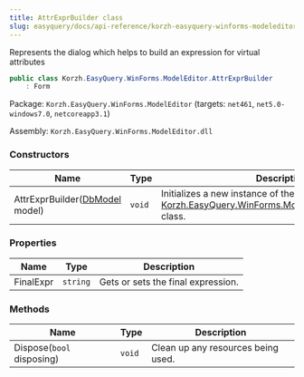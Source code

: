 ```yaml
---
title: AttrExprBuilder class
slug: easyquery/docs/api-reference/korzh-easyquery-winforms-modeleditor/korzh-easyquery-winforms-modeleditor-namespace/attrexprbuilder-class
---
```



Represents the dialog which helps to build an expression for virtual attributes
```csharp
public class Korzh.EasyQuery.WinForms.ModelEditor.AttrExprBuilder
    : Form

```
Package: `Korzh.EasyQuery.WinForms.ModelEditor` (targets: `net461`, `net5.0-windows7.0`, `netcoreapp3.1`)

Assembly: `Korzh.EasyQuery.WinForms.ModelEditor.dll`

### Constructors

| Name | Type | Description | 
| --- | --- | --- | 
| AttrExprBuilder([DbModel](/api-reference/korzh-easyquery-db/korzh-easyquery-db-namespace/dbmodel-class) model) | `void` | Initializes a new instance of the [Korzh.EasyQuery.WinForms.ModelEditor.AttrExprBuilder](/api-reference/korzh-easyquery-winforms-modeleditor/korzh-easyquery-winforms-modeleditor-namespace/attrexprbuilder-class) class. | 


### Properties

| Name | Type | Description | 
| --- | --- | --- | 
| FinalExpr | `string` | Gets or sets the final expression. | 


### Methods

| Name | Type | Description | 
| --- | --- | --- | 
| Dispose(`bool` disposing) | `void` | Clean up any resources being used. |